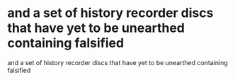 # and a set of history recorder discs that have yet to be unearthed containing falsified

and a set of history recorder discs that have yet to be unearthed containing falsified